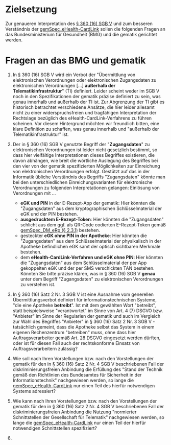 # Zielsetzung
Zur genaueren Interpretation des [§ 360 (16) SGB V](https://www.gesetze-im-internet.de/sgb_5/__360.html) und zum besseren Verständnis der [gemSpec_eHealth-CardLink](https://gemspec.gematik.de/downloads/gemSpec/gemSpec_eHealth-CardLink/gemSpec_eHealth-CardLink_V1.0.0.pdf) sollen die folgenden Fragen an das Bundesministerium für Gesundheit (BMG) und die gematik gerichtet werden.

# Fragen an das BMG und gematik

1. In § 360 (16) SGB V wird ein Verbot der "Übermittlung von elektronischen Verordnungen oder elektronischen Zugangsdaten zu elektronischen Verordnungen [...] **außerhalb der Telematikinfrastruktur**" (TI) definiert. Leider scheint weder im SGB V noch in den Spezifikationen der gematik präzise definiert zu sein, was genau innerhalb und außerhalb der TI ist. Zur Abgrenzung der TI gibt es historisch betrachtet verschiedene Ansätze, die hier leider allesamt nicht zu einer widerspruchsfreien und tragfähigen Interpretation der Rechtslage bezüglich des eHealth-CardLink-Verfahrens zu führen scheinen. Vor diesem Hintergrund möchten wir freundlich bitten, eine klare Definition zu schaffen, was genau innerhalb und "außerhalb der Telematikinfrastruktur" ist.   
  
2. Der in § 360 (16) SGB V genutzte Begriff der "**Zugangsdaten**" zu elektronischen Verordnungen ist leider nicht gesetzlich bestimmt, so dass hier vielfältige Interpretationen dieses Begriffes existieren, die davon abhängen, wie breit die wörtliche Auslegung des Begriffes bei den vier von der gematik spezifizierten Möglichkeiten zur Einreichung von elektronischen Verordnungen erfolgt. 
Gestützt auf das in der Informatik übliche Verständnis des Begriffs "Zugangsdaten" könnte man bei den unterschiedlichen Einreichungsvarianten für elektronische Verordnungen zu folgenden Interpretationen gelangen:
Einlösung von Verordnungen mit ...
   * **eGK und PIN** in der E-Rezept-App der gematik: Hier könnten die "Zugangsdaten" aus 
 dem kryptographischen Schlüsselmaterial der eGK und der PIN bestehen.
   * **ausgedrucktem E-Rezept-Token**: Hier könnten die "Zugangsdaten" schlicht aus dem ggf. als QR-Code codierten E-Rezept-Token gemäß [gemSpec_DM_eRp (§ 2.3.1)](https://fachportal.gematik.de/fachportal-import/files/gemSpec_DM_eRp_V1.9.0.pdf) bestehen.
   *  gesteckter **eGK ohne PIN in der Apotheke**: Hier könnten die "Zugangsdaten" aus dem Schlüsselmaterial der physikalisch in der Apotheke befindlichen eGK samt der optisch sichtbaren Merkmale bestehen.
   *  dem **eHealth-CardLink-Verfahren und eGK ohne PIN**: Hier könnten die "Zugangsdaten" aus dem Schlüsselmaterial der per App gekoppelten eGK und der per SMS verschickten TAN bestehen.
Könnten Sie bitte präzise klären, was in § 360 (16) SGB V **genau** unter dem Begriff "Zugangsdaten" zu elektronischen Verordnungen zu verstehen ist.

3. In § 360 (16) Satz 2 Nr. 3 SGB V ist eine Ausnahme vom generellen Übermittlungsverbot definiert für informationstechnischen Systeme, "die eine Apotheke **betreibt**". Ist mit dem gewählten Wort "betreibt", statt beispielsweise "verantwortet" im Sinne von Art. 4 (7) DSGVO bzw. "Anbieter" im Sinne der Regularien der gematik und auch im Vergleich zur Wahl des Begriffes "Anbieter" in § 360 (16) Satz 2 Nr. 3 SGB V - tatsächlich gemeint, dass die Apotheke selbst das System in einem eigenen Rechenzentrum "betreiben" muss, ohne dass hier Auftragsverarbeiter gemäß Art. 28 DSGVO eingesetzt werden dürften, oder ist für diesen Fall auch der rechtskonforme Einsatz von Auftragsverarbeitern zulässig?

4. Wie soll nach Ihren Vorstellungen bzw. nach den Vorstellungen der gematik für den in § 360 (16) Satz 2 Nr. 4 SGB V beschriebenen Fall der diskriminierungsfreien Anbindung die Erfüllung des "Stand der Technik gemäß den Richtlinien des Bundesamtes für Sicherheit in der Informationstechnik" nachgewiesen werden, so lange die [gemSpec_eHealth-CardLink](https://gemspec.gematik.de/downloads/gemSpec/gemSpec_eHealth-CardLink/gemSpec_eHealth-CardLink_V1.0.0.pdf) nur einen Teil des hierfür notwendigen Systems adressiert?

5.  Wie kann nach Ihren Vorstellungen bzw. nach den Vorstellungen der gematik für den in § 360 (16) Satz 2 Nr. 4 SGB V beschriebenen Fall der diskriminierungsfreien Anbindung die Nutzung "normierter Schnittstellen der Gesellschaft für Telematik" nachgewiesen werden, so lange die [gemSpec_eHealth-CardLink](https://gemspec.gematik.de/downloads/gemSpec/gemSpec_eHealth-CardLink/gemSpec_eHealth-CardLink_V1.0.0.pdf) nur einen Teil der hierfür notwendigen Schnittstellen spezifiziert?

6.  


